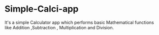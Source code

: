 # Simple-Calci-app
It's a simple Calculator app which performs basic Mathematical functions like Addition ,Subtraction , Multiplication and Division.

